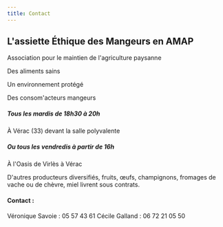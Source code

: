 ```yaml
---
title: Contact
---
```

## L'assiette Éthique des Mangeurs en AMAP

Association pour le maintien de l'agriculture paysanne

Des aliments sains

Un environnement protégé

Des consom'acteurs mangeurs

##### Tous les mardis de 18h30 à 20h
À Vérac (33) devant la salle polyvalente

##### Ou tous les vendredis à partir de 16h
À l'Oasis de Virlès à Vérac

D'autres producteurs diversifiés, fruits, œufs, champignons, fromages de vache ou de chèvre, miel livrent sous contrats.

#### Contact :
Véronique Savoie : 05 57 43 61
Cécile Galland : 06 72 21 05 50